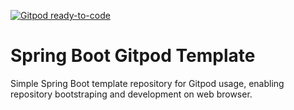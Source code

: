 [![Gitpod ready-to-code](https://img.shields.io/badge/Gitpod-ready--to--code-blue?logo=gitpod)](https://gitpod.io/#https://github.com/igorcarmo/springboot-gitpod-template)

# Spring Boot Gitpod Template

Simple Spring Boot template repository for Gitpod usage, enabling repository bootstraping and development on web browser.
